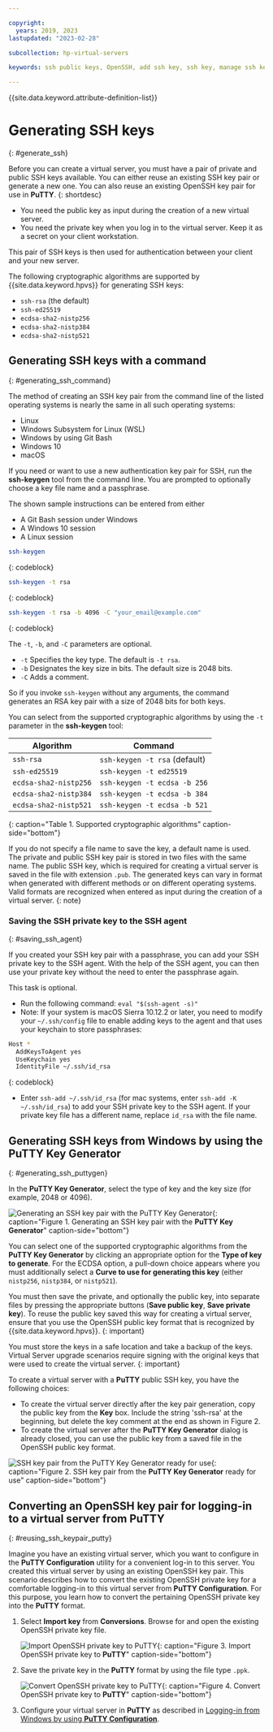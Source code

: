 ```yaml
---

copyright:
  years: 2019, 2023
lastupdated: "2023-02-28"

subcollection: hp-virtual-servers

keywords: ssh public keys, OpenSSH, add ssh key, ssh key, manage ssh key, virtual server instance, instance, virtual server

---
```



{{site.data.keyword.attribute-definition-list}}

# Generating SSH keys
{: #generate_ssh}

Before you can create a virtual server, you must have a pair of private and public SSH keys available. You can either reuse an existing SSH key pair or generate a new one. You can also reuse an existing OpenSSH key pair for use in **PuTTY**.
{: shortdesc}

* You need the public key as input during the creation of a new virtual server.
* You need the private key when you log in to the virtual server. Keep it as a secret on your client workstation.

This pair of SSH keys is then used for authentication between your client and your new server.


The following cryptographic algorithms are supported by {{site.data.keyword.hpvs}} for generating SSH keys:

* `ssh-rsa`   (the default)             
* `ssh-ed25519`            
* `ecdsa-sha2-nistp256`    
* `ecdsa-sha2-nistp384`    
* `ecdsa-sha2-nistp521`

## Generating SSH keys with a command
{: #generating_ssh_command}

The method of creating an SSH key pair from the command line of the listed operating systems is nearly the same in all such operating systems:
* Linux
* Windows Subsystem for Linux (WSL)
* Windows by using Git Bash
* Windows 10
* macOS

If you need or want to use a new authentication key pair for SSH, run the **ssh-keygen** tool from the command line. You are prompted to optionally choose a key file name and a passphrase.

The shown sample instructions can be entered from either
- A Git Bash session under Windows
- A Windows 10 session
- A Linux session

```sh
ssh-keygen
```
{: codeblock}

```sh
ssh-keygen -t rsa
```
{: codeblock}

```sh
ssh-keygen -t rsa -b 4096 -C "your_email@example.com"
```
{: codeblock}

The `-t`, `-b`, and  `-C` parameters are optional.
- `-t` Specifies the key type. The default is `-t rsa`.
- `-b` Designates the key size in bits. The default size is 2048 bits.
- `-C` Adds a comment.

So if you invoke `ssh-keygen` without any arguments, the command generates an	RSA key pair with a size of 2048 bits for both keys.  

You can select from the supported cryptographic algorithms by using the `-t` parameter in the **ssh-keygen** tool:

| Algorithm | Command |
|-------|------------------|
|`ssh-rsa`|`ssh-keygen -t rsa`   (default)|
|`ssh-ed25519`|`ssh-keygen -t ed25519`|
|`ecdsa-sha2-nistp256`|`ssh-keygen -t ecdsa -b 256`|
|`ecdsa-sha2-nistp384`|`ssh-keygen -t ecdsa -b 384`|
|`ecdsa-sha2-nistp521`|`ssh-keygen -t ecdsa -b 521`|
{: caption="Table 1. Supported cryptographic algorithms" caption-side="bottom"}

If you do not specify a file name to save the key, a default name is used.
The private and public SSH key pair is stored in two files with the same name. The public SSH key, which is required for creating a virtual server is saved in the file with extension `.pub`.
The generated keys can vary in format when generated with different methods or on different operating systems. Valid formats are recognized when entered as input during the creation of a virtual server.
{: note}

### Saving the SSH private key to the SSH agent
{: #saving_ssh_agent}

If you created your SSH key pair with a passphrase, you can add your SSH private key to the SSH agent. With the help of the SSH agent, you can then use your private key without the need to enter the passphrase again.

This task is optional.

* Run the following command: `eval "$(ssh-agent -s)"`
* Note: If your system is macOS Sierra 10.12.2 or later, you need to modify your `~/.ssh/config` file to enable adding keys to the agent and that uses your keychain to store passphrases:

 ```sh
 Host *    
   AddKeysToAgent yes
   UseKeychain yes
   IdentityFile ~/.ssh/id_rsa
 ```
 {: codeblock}

* Enter `ssh-add ~/.ssh/id_rsa` (for mac systems, enter `ssh-add -K ~/.ssh/id_rsa`) to add your SSH private key to the SSH agent. If your private key file has a different name, replace `id_rsa` with the file name.

## Generating SSH keys from Windows by using the **PuTTY Key Generator**
{: #generating_ssh_puttygen}

In the **PuTTY Key Generator**, select the type of key and the key size (for example, 2048 or 4096).

![Generating an SSH key pair with the PuTTY Key Generator](image/hpvs_puttygen.gif "Generating an SSH key pair with the PuTTY Key Generator"){: caption="Figure 1. Generating an SSH key pair with the **PuTTY Key Generator**" caption-side="bottom"}


You can select one of the supported cryptographic algorithms from the **PuTTY Key Generator** by clicking an appropriate option for the **Type of key to generate**. For the ECDSA option, a pull-down choice appears where you must additionally select a **Curve to use for generating this key** (either `nistp256`, `nistp384`, or `nistp521`).

You must then save the private, and optionally the public key, into separate files by pressing the appropriate buttons (**Save public key**, **Save private key**). To reuse the public key saved this way for creating a virtual server, ensure that you use the OpenSSH public key format that is recognized by {{site.data.keyword.hpvs}}.
{: important}

You must store the keys in a safe location and take a backup of the keys. Virtual Server upgrade scenarios require signing with the original keys that were used to create the virtual server.
{: important}

To create a virtual server with a **PuTTY** public SSH key, you have the following choices:

- To create the virtual server directly after the key pair generation, copy the public key from the **Key** box. Include the string 'ssh-rsa' at the beginning, but delete the key comment at the end as shown in Figure 2.
- To create the virtual server after the **PuTTY Key Generator** dialog is already closed, you can use the public key from a saved file in the OpenSSH public key format.


![SSH key pair from the PuTTY Key Generator ready for use](image/hpvs_putty_pubkey.gif "SSH key pair from the PuTTY Key Generator ready for use"){: caption="Figure 2. SSH key pair from the **PuTTY Key Generator** ready for use" caption-side="bottom"}

## Converting an OpenSSH key pair for logging-in to a virtual server from **PuTTY**
{: #reusing_ssh_keypair_putty}

Imagine you have an existing virtual server, which you want to configure in the **PuTTY Configuration** utility for a convenient log-in to this server. You created this virtual server by using an existing OpenSSH key pair. This scenario describes how to convert the existing OpenSSH private key for a comfortable logging-in to this virtual server from **PuTTY Configuration**. For this purpose, you learn how to convert the pertaining OpenSSH private key into the  **PuTTY** format.


1. Select **Import key** from **Conversions**. Browse for and open the existing OpenSSH private key file.

   ![Import OpenSSH private key to **PuTTY**](image/hpvs_convert_privkey.jpg "Import OpenSSH private key to **PuTTY**"){: caption="Figure 3. Import OpenSSH private key to **PuTTY**" caption-side="bottom"}


2. Save the private key in the **PuTTY** format by using the file type `.ppk`.

   ![Convert OpenSSH private key to **PuTTY**](image/hpvs_convert_privkey_save.jpg "Convert OpenSSH private key to **PuTTY**"){: caption="Figure 4. Convert OpenSSH private key to **PuTTY**" caption-side="bottom"}


3. Configure your virtual server in **PuTTY** as described in [Logging-in from Windows by using **PuTTY Configuration**](/docs/services/hp-virtual-servers?topic=hp-virtual-servers-connect_vs#connect_vs_with_putty).
